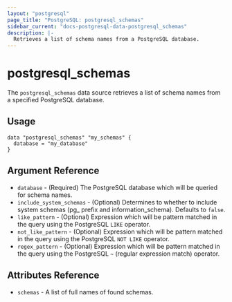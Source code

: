 ```yaml
---
layout: "postgresql"
page_title: "PostgreSQL: postgresql_schemas"
sidebar_current: "docs-postgresql-data-postgresql_schemas"
description: |-
  Retrieves a list of schema names from a PostgreSQL database.
---
```


# postgresql\_schemas

The ``postgresql_schemas`` data source retrieves a list of schema names from a specified PostgreSQL database.


## Usage

```hcl
data "postgresql_schemas" "my_schemas" {
  database = "my_database"
}

```

## Argument Reference

* `database` - (Required) The PostgreSQL database which will be queried for schema names.
* `include_system_schemas` - (Optional) Determines to whether to include system schemas (pg_ prefix and information_schema). Defaults to ``false``.
* `like_pattern` - (Optional) Expression which will be pattern matched in the query using the PostgreSQL ``LIKE`` operator. 
* `not_like_pattern` - (Optional) Expression which will be pattern matched in the query using the PostgreSQL ``NOT LIKE`` operator. 
* `regex_pattern` - (Optional) Expression which will be pattern matched in the query using the PostgreSQL ``~`` (regular expression match) operator.

## Attributes Reference

* `schemas` - A list of full names of found schemas.
